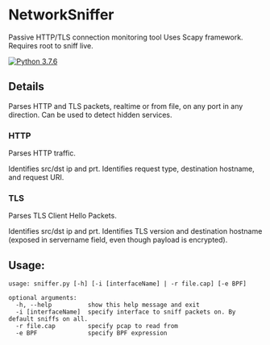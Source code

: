 # NetworkSniffer
Passive HTTP/TLS connection monitoring tool Uses Scapy framework. Requires root to sniff live.

[![Python 3.7.6](https://img.shields.io/badge/python-3.7.6-blue.svg)](https://www.python.org/downloads/release/python-376/)


## Details

Parses HTTP and TLS packets, realtime or from file, on any port in any direction. Can be used to detect hidden services.

### HTTP

Parses HTTP traffic. 

Identifies src/dst ip and prt. Identifies request type, destination hostname, and request URI.

### TLS

Parses TLS Client Hello Packets.

Identifies src/dst ip and prt. Identifies TLS version and destination hostname (exposed in servername field, even though payload is encrypted).

## Usage:
```
usage: sniffer.py [-h] [-i [interfaceName] | -r file.cap] [-e BPF]

optional arguments:
  -h, --help          show this help message and exit
  -i [interfaceName]  specify interface to sniff packets on. By default sniffs on all.
  -r file.cap         specify pcap to read from
  -e BPF              specify BPF expression
```

